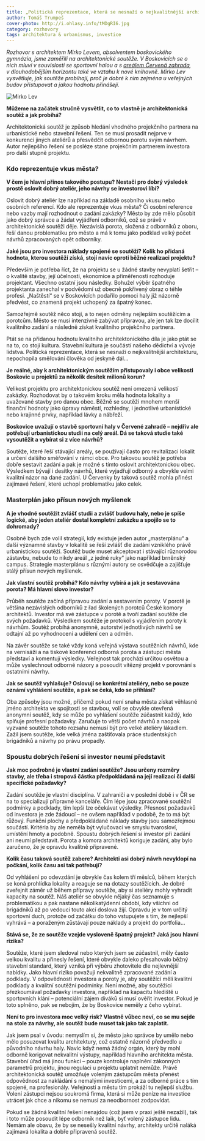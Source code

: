 ```yaml
---
title: „Politická reprezentace, která se nesnaží o nejkvalitnější architekturu, nepochopila směřování člověka od jeskyně dál.“
author: Tomáš Trumpeš
cover-photo: http://i.ohlasy.info/tMDgRI6.jpg
category: rozhovory
tags: architektura & urbanismus, investice
---
```


*Rozhovor s architektem Mirko Levem, absolventem boskovického gymnázia, jsme zaměřili na architektonické soutěže. V Boskovicích se o nich mluví v souvislosti se sportovní halou a s [areálem Červená zahrada](/clanky/2015/11/varianty-haly.html), v dlouhodobějším horizontu také ve vztahu k nové knihovně. Mirko Lev vysvětluje, jak soutěže probíhají, proč je dobré k nim zejména u veřejných budov přistupovat a jakou hodnotu přinášejí.*

<img src="http://i.ohlasy.info/uhDBvfM.jpg" alt="Mirko Lev" class="img-responsive" data-author="Tomáš Znamenáček">

**Můžeme na začátek stručně vysvětlit, co to vlastně je architektonická soutěž a jak probíhá?**

Architektonická soutěž je způsob hledání vhodného projekčního partnera na urbanistické nebo stavební řešení. Ten se musí prosadit nejprve v konkurenci jiných ateliérů a přesvědčit odbornou porotu svým návrhem. Autor nejlepšího řešení se posléze stane projekčním partnerem investora pro další stupně projektu.

### Kdo reprezentuje vkus města?

**V čem je hlavní přínos takového postupu? Nestačí pro dobrý výsledek prostě oslovit dobrý ateliér, jeho návrhy se investorovi líbí?**

Oslovit dobrý ateliér lze například na základě osobního vkusu nebo osobních referencí. Kdo ale reprezentuje vkus města? Čí osobní reference nebo vazby mají rozhodnout o zadání zakázky? Město by zde mělo působit jako dobrý správce a žádat vyjádření odborníků, což se právě v architektonické soutěži děje. Nezávislá porota, složená z odborníků z oboru, řeší danou problematiku pro město a má k tomu jako podklad velký počet návrhů zpracovaných opět odborníky.

**Jaké jsou pro investora náklady spojené se soutěží? Kolik ho přidaná hodnota, kterou soutěží získá, stojí navíc oproti běžné realizaci projektu?**

Především je potřeba říct, že na projektu se u žádné stavby nevyplatí šetřit – o kvalitě stavby, její účelnosti, ekonomice a přiměřenosti rozhoduje projektant. Všechno ostatní jsou následky. Bohužel výběr špatného projektanta zanechal v podvědomí už obecně pokřivený obraz o téhle profesi. „Naštěstí“ se v Boskovicích podařilo pomoci haly již názorně předvést, co znamená projekt uchopený za špatný konec.

Samozřejmě soutěž něco stojí, a to nejen odměny nejlepším soutěžícím a porotcům. Město se musí intenzivně zabývat přípravou, ale jen tak lze docílit kvalitního zadání a následně získat kvalitního projekčního partnera.

Ptát se na přidanou hodnotu kvalitního architektonického díla je jako ptát se na to, co stojí kultura. Stavební kultura je součástí našeho dědictví a vývoje lidstva. Politická reprezentace, která se nesnaží o nejkvalitnější architekturu, nepochopila směřování člověka od jeskyně dál…

**Je reálné, aby k architektonickým soutěžím přistupovaly i obce velikosti Boskovic u projektů za několik desítek milionů korun?**

Velikost projektu pro architektonickou soutěž není omezená velikostí zakázky. Rozhodovat by o takovém kroku měla hodnota lokality a uvažované stavby pro danou obec. Běžně se soutěží mnohem menší finanční hodnoty jako úpravy náměstí, rozhledny, i jednotlivé urbanistické nebo krajinné prvky, například lávky a nábřeží.

**Boskovice uvažují o stavbě sportovní haly v Červené zahradě – nejdřív ale potřebují urbanistickou studii na celý areál. Dá se taková studie také vysoutěžit a vybírat si z více návrhů?**

Soutěže, které řeší stávající areály, se používají často pro revitalizaci lokalit a určení dalšího směřování v rámci obce. Pro takovou soutěž je potřeba dobře sestavit zadání a pak je možné s tímto oslovit architektonickou obec. Výsledkem bývají i desítky návrhů, které vyjadřují odborný a obvykle velmi kvalitní názor na dané zadání. U Červenky by taková soutěž mohla přinést zajímavé řešení, které uchopí problematiku jako celek.

### Masterplán jako přísun nových myšlenek

**A je vhodné soutěžit zvlášť studii a zvlášť budovu haly, nebo je spíše logické, aby jeden ateliér dostal kompletní zakázku a spojilo se to dohromady?**

Osobně bych zde volil strategií, kdy existuje jeden autor „masterplánu“ a další významné stavby v lokalitě se řeší zvlášť dle zadání vzniklého právě urbanistickou soutěží. Soutěž bude muset akceptovat i stávající různorodou zástavbu, nebude to nikdy areál „z jedné ruky“ jako například brněnský campus. Strategie masterplánu s různými autory se osvědčuje a zajišťuje stálý přísun nových myšlenek.

**Jak vlastní soutěž probíhá? Kdo návrhy vybírá a jak je sestavována porota? Má hlavní slovo investor?**

Průběh soutěže začíná přípravou zadání a sestavením poroty. V porotě je většina nezávislých odborníků z řad školených porotců České komory architektů. Investor má své zástupce v porotě a tvoří zadání soutěže dle svých požadavků. Výsledkem soutěže je protokol s vyjádřením poroty k návrhům. Soutěž probíhá anonymně, autorství jednotlivých návrhů se odtajní až po vyhodnocení a udělení cen a odměn.

Na závěr soutěže se také vždy koná veřejná výstava soutěžních návrhů, kde na vernisáži a na tiskové konferenci odborná porota a zástupci města představí a komentují výsledky. Veřejnost tak prochází určitou osvětou a může vyslechnout odborné názory a posoudit vítězný projekt v porovnání s ostatními návrhy.  

**Jak se soutěž vyhlašuje? Oslovují se konkrétní ateliéry, nebo se pouze oznámí vyhlášení soutěže, a pak se čeká, kdo se přihlásí?**

Oba způsoby jsou možné, přičemž pokud není snaha města získat věhlasné jméno architekta ve spojitosti se stavbou, volí se obvykle otevřená anonymní soutěž, kdy se může po vyhlášení soutěže zúčastnit každý, kdo splňuje profesní požadavky. Zaručuje to větší počet návrhů a naopak vyzvané soutěže tohoto rozsahu nemusí být pro velké ateliéry lákadlem. Zažil jsem soutěže, kde velká jména zaštiťovala práce studentských brigádníků a návrhy po právu propadly.

### Spoustu dobrých řešení si investor neumí představit

**Jak moc podrobné je vlastní zadání soutěže? Jsou určeny rozměry stavby, ale třeba i stropová částka předpokládaná na její realizaci či další specifické požadavky?**

Zadání soutěže je vlastní disciplína. V zahraničí a v poslední době i v ČR se na to specializují přípravné kanceláře. Čím lépe jsou zpracované soutěžní podmínky a podklady, tím lepší lze očekávat výsledky. Přesnost požadavků od investora je zde žádoucí – ne ovšem například v podobě, že to má být růžový. Funkční plochy a předpokládané náklady stavby jsou samozřejmou součástí. Kritéria by ale neměla být vylučovací ve smyslu tvarosloví, umístění hmoty a podobně. Spoustu dobrých řešení si investor při zadání ani neumí představit. Porota a komora architektů koriguje zadání, aby bylo zaručeno, že je opravdu kvalitně připravené. 

**Kolik času taková soutěž zabere? Architekti asi dobrý návrh nevyklopí na počkání, kolik času asi tak potřebují?**

Od vyhlášení po odevzdání je obvykle čas kolem tří měsíců, během kterých se koná prohlídka lokality a reaguje se na dotazy soutěžících. Je dobré zveřejnit záměr už během přípravy soutěže, aby si ateliéry mohly vyhradit kapacity na soutěž. Náš ateliér se obvykle nějaký čas seznamuje s problematikou a pak nastane několikatýdenní období, kdy všichni od brigádníků až po vedoucí touto akcí doslova žijí. Opravdu je v tom určitý sportovní duch, protože od začátku do toho vstupujete s tím, že nejlepší vyhrává – a poraženým zůstávají pouze náklady a projekt do portfolia…

**Stává se, že ze soutěže vzejde vysloveně špatný projekt? Jaká jsou hlavní rizika?**

Soutěže, které jsem sledoval nebo kterých jsem se zúčastnil, měly často velkou kvalitu a přinesly řešení, které obvykle daleko přesahovalo běžný stavební standard, který vzniká při výběru zhotovitele dle nejlevnější nabídky. Jako hlavní riziko považuji nekvalitně zpracované zadání a podklady. V odpovědnosti investora a poroty je, aby soutěžící měli kvalitní podklady a kvalitní soutěžní podmínky. Není možné, aby soutěžící přezkoumával požadavky investora, například na kapacitu hlediště u sportovních klání – potenciální zájem diváků si musí ověřit investor. Pokud je toto splněno, pak se nebojím, že by Boskovice neměly z čeho vybírat. 

**Není to pro investora moc velký risk? Vlastně vůbec neví, co se mu sejde na stole za návrhy, ale soutěž bude muset tak jako tak zaplatit.**

Jak jsem psal v úvodu: nemyslím si, že město jako správce by umělo nebo mělo posuzovat kvalitu architektury, což ostatně názorně předvedlo u původního návrhu haly. Navíc když nemá žádný orgán, který by mohl odborně korigovat nekvalitní výstupy, například hlavního architekta města. Stavební úřad má jinou funkci – pouze kontroluje naplnění zákonných parametrů projektu, jinou regulaci u projektu uplatnit nemůže. Právě architektonická soutěž umožňuje voleným zástupcům města přenést odpovědnost za nakládání s nemalými investicemi, a za odborné práce s tím spojené, na profesionály. Veřejnosti a městu tím prokáží tu nejlepší službu. Volení zástupci nejsou soukromá firma, která si může peníze na investice utrácet jak chce a nikomu se nemusí za neodbornost zodpovídat. 

Pokud se žádná kvalitní řešení nenajdou (což jsem v praxi ještě nezažil), tak i toto může posoudit lépe odborník než laik, byť volený zástupce lidu. Nemám ale obavu, že by se nesešly kvalitní návrhy, architekty určitě naláká zajímavá lokalita a dobře připravená soutěž.